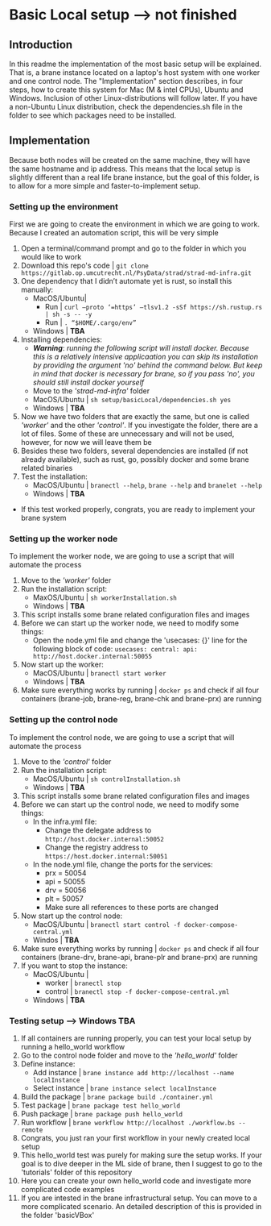 # Basic Local setup --> **not finished**

## Introduction
In this readme the implementation of the most basic setup will be explained. That is, a brane instance located on a laptop's host system with one worker and one control node. The "Implementation" section describes, in four steps, how to create this system for Mac (M & intel CPUs), Ubuntu and Windows. Inclusion of other Linux-distributions will follow later. If you have a non-Ubuntu Linux distribution, check the dependencies.sh file in the folder to see which packages need to be installed.

## Implementation
Because both nodes will be created on the same machine, they will have the same hostname and ip address. This means that the local setup is slightly different than a real life brane instance, but the goal of this folder, is to allow for a more simple and faster-to-implement setup. 

### Setting up the environment
First we are going to create the environment in which we are going to work. Because I created an automation script, this will be very simple

1. Open a terminal/command prompt and go to the folder in which you would like to work
2. Download this repo's code | `git clone https://gitlab.op.umcutrecht.nl/PsyData/strad/strad-md-infra.git`
3. One dependency that I didn’t automate yet is rust, so install this manually: 
    - MacOS/Ubuntu| 
      - Run | `curl –proto ‘=https’ –tlsv1.2 -sSf https://sh.rustup.rs | sh -s -- -y`
      - Run | `. “$HOME/.cargo/env”`
    - Windows | **TBA**
4. Installing dependencies:
   - ***Warning***: *running the following script will install docker. Because this is a relatively intensive applicaation you can skip its installation by providing the argument 'no' behind the command below. But keep in mind that docker is necessary for brane, so if you pass 'no', you should still install docker yourself*
   - Move to the *'strad-md-infra'* folder
   - MacOS/Ubuntu | `sh setup/basicLocal/dependencies.sh yes`
   - Windows | **TBA**
5. Now we have two folders that are exactly the same, but one is called *'worker'* and the other *'control'*. If you investigate the folder, there are a lot of files. Some of these are unnecessary and will not be used, however, for now we will leave them be
6. Besides these two folders, several dependencies are installed (if not already available), such as rust, go, possibly docker and some brane related binaries 
7. Test the installation:
   - MacOS/Ubuntu | `branectl --help`, `brane --help` and `branelet --help`
   - Windows | **TBA**
 - If this test worked properly, congrats, you are ready to implement your brane system

### Setting up the worker node
To implement the worker node, we are going to use a script that will automate the process
1. Move to the *'worker'* folder
2. Run the installation script:
   - MaxOS/Ubuntu | `sh workerInstallation.sh`
   - Windows | **TBA**
3. This script installs some brane related configuration files and images
4. Before we can start up the worker node, we need to modify some things:
   - Open the node.yml file and change the 'usecases: {}' line for the following block of code:
    `usecases:
       central:
         api: http://host.docker.internal:50055`
5. Now start up the worker:
   - MacOS/Ubuntu | `branectl start worker`
   - Windows | **TBA**
6. Make sure everything works by running | `docker ps` and check if all four containers (brane-job, brane-reg, brane-chk and brane-prx) are running

### Setting up the control node
To implement the control node, we are going to use a script that will automate the process
1. Move to the *'control'* folder
2. Run the installation script:
   - MacOS/Ubuntu | `sh controlInstallation.sh`
   - Windows | **TBA**
3. This script installs some brane related configuration files and images
4. Before we can start up the control node, we need to modify some things:
   - In the infra.yml file:
     - Change the delegate address to `http://host.docker.internal:50052`
     - Change the registry address to `https://host.docker.internal:50051`
   - In the node.yml file, change the ports for the services:
     - prx = 50054
     - api = 50055
     - drv = 50056
     - plt = 50057
     - Make sure all references to these ports are changed
5. Now start up the control node:
   - MacOS/Ubuntu | `branectl start control -f docker-compose-central.yml`
   - Windos | **TBA**
6. Make sure everything works by running | `docker ps` and check if all four containers (brane-drv, brane-api, brane-plr and brane-prx) are running
7. If you want to stop the instance:
   - MacOS/Ubuntu |
     - worker | `branectl stop`
     - control | `branectl stop -f docker-compose-central.yml`
   - Windows | **TBA**

### Testing setup --> **Windows TBA**
1. If all containers are running properly, you can test your local setup by running a hello_world workflow
2. Go to the control node folder and move to the *'hello_world'* folder
3. Define instance:
   - Add instance | `brane instance add http://localhost --name localInstance`
   - Select instance | `brane instance select localInstance`
4. Build the package | `brane package build ./container.yml`
5. Test package | `brane package test hello_world`
6. Push package | `brane package push hello_world`
7. Run workflow | `brane workflow http://localhost ./workflow.bs --remote`
8. Congrats, you just ran your first workflow in your newly created local setup
9. This hello_world test was purely for making sure the setup works. If your goal is to dive deeper in the ML side of brane, then I suggest to go to the 'tutorials' folder of this repository
10. Here you can create your own hello_world code and investigate more complicated code examples
11. If you are intested in the brane infrastructural setup. You can move to a more complicated scenario. An detailed description of this is provided in the folder 'basicVBox' 